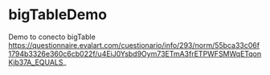 # bigTableDemo
Demo to conecto bigTable
https://questionnaire.evalart.com/cuestionario/info/293/norm/55bca33c06f1794b3326e360c6cb022f/u4EiJ0Ysbd9Oym73ETmA3frETPWFSMWqETqonKjb37A_EQUALS_
